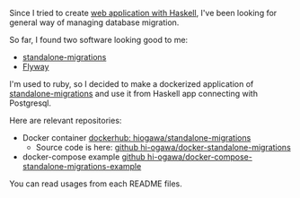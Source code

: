 <!--
{
  "title": "Migration solution with docker-compose",
  "date": "2016-05-22T07:49:05.000Z",
  "category": "",
  "tags": [
    "haskell",
    "docker",
    "database"
  ],
  "draft": false
}
-->

Since I tried to create [web application with Haskell](http://wp.hiogawa.net/2016/05/07/web-app-with-haskell/), I've been looking for general way of managing database migration.

So far, I found two software looking good to me:

- [standalone-migrations](https://github.com/thuss/standalone-migrations)
- [Flyway](https://flywaydb.org/)

I'm used to ruby, so I decided to make a dockerized application of [standalone-migrations](https://github.com/thuss/standalone-migrations) and use it from Haskell app connecting with Postgresql.

Here are relevant repositories:

- Docker container [dockerhub: hiogawa/standalone-migrations](https://hub.docker.com/r/hiogawa/standalone-migrations/)
  - Source code is here: [github hi-ogawa/docker-standalone-migrations](https://github.com/hi-ogawa/docker-standalone-migrations)
- docker-compose example [github hi-ogawa/docker-compose-standalone-migrations-example](https://github.com/hi-ogawa/docker-compose-standalone-migrations-example)

You can read usages from each README files.